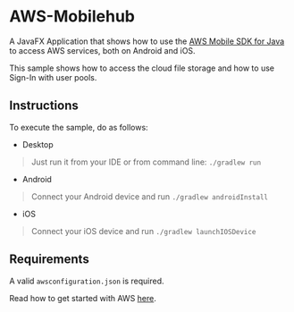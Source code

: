 AWS-Mobilehub
=======

A JavaFX Application that shows how to use the [AWS Mobile SDK for Java](https://github.com/gluonhq/aws-sdk-java-mobile) to access AWS services, both on Android and iOS.

This sample shows how to access the cloud file storage and how to use Sign-In with user pools.

Instructions
------------
To execute the sample, do as follows:

* Desktop
> Just run it from your IDE or from command line: `./gradlew run`
* Android
> Connect your Android device and run `./gradlew androidInstall`
* iOS
> Connect your iOS device and run `./gradlew launchIOSDevice`

Requirements
-------------

A valid `awsconfiguration.json` is required.

Read how to get started with AWS [here](https://docs.aws.amazon.com/aws-mobile/latest/developerguide/getting-started.html).



